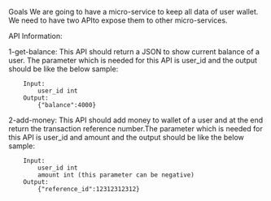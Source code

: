 Goals
We are going to have a micro-service to keep all data of user wallet. 
We need to have two APIto expose them to other micro-services.

API Information:

1-get-balance:
This API should return a JSON to show current balance of a user. The parameter which is needed for this API is user_id and the output should be like the below sample:
		
		Input: 
			user_id int
		Output: 
			{"balance":4000}
2-add-money: 
This API should add money to wallet of a user and at the end return the transaction reference number.The parameter which is needed for this API is user_id and amount and the output should be like the below sample:

		Input: 
			user_id int 
			amount int (this parameter can be negative)
		Output: 
			{"reference_id":12312312312}